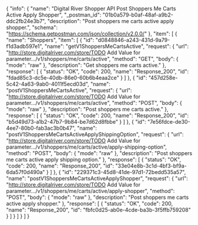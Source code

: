 {
  "info": {
    "name": "Digital River Shopper API Post Shoppers Me Carts Active Apply Shopper",
    "_postman_id": "01b0a579-b0af-48af-a9b2-ddc2fb24e3b7",
    "description": "Post shoppers me carts active apply shopper.",
    "schema": "https://schema.getpostman.com/json/collection/v2.0.0/"
  },
  "item": [
    {
      "name": "Shoppers",
      "item": [
        {
          "id": "d0848846-a243-431d-9a79-f1d3adb597e1",
          "name": "getV1ShoppersMeCartsActive",
          "request": {
            "url": "http://store.digitalriver.com/store/TODO Add Value for parameter.../v1/shoppers/me/carts/active",
            "method": "GET",
            "body": {
              "mode": "raw"
            },
            "description": "Get shoppers me carts active."
          },
          "response": [
            {
              "status": "OK",
              "code": 200,
              "name": "Response_200",
              "id": "fdad85c3-dc5e-40db-86e0-60b6b4eaa2ce"
            }
          ]
        },
        {
          "id": "457d258e-5c42-4a63-9ab0-4011f5ecd03d",
          "name": "postV1ShoppersMeCartsActive",
          "request": {
            "url": "http://store.digitalriver.com/store/TODO Add Value for parameter.../v1/shoppers/me/carts/active",
            "method": "POST",
            "body": {
              "mode": "raw"
            },
            "description": "Post shoppers me carts active."
          },
          "response": [
            {
              "status": "OK",
              "code": 200,
              "name": "Response_200",
              "id": "b5d49d73-a1b2-47b7-9b84-be7d62d8fbbe"
            }
          ]
        },
        {
          "id": "7e56fdce-de30-4ee7-80b0-fab3ac3b0b47",
          "name": "postV1ShoppersMeCartsActiveApplyShippingOption",
          "request": {
            "url": "http://store.digitalriver.com/store/TODO Add Value for parameter.../v1/shoppers/me/carts/active/apply-shipping-option",
            "method": "POST",
            "body": {
              "mode": "raw"
            },
            "description": "Post shoppers me carts active apply shipping option."
          },
          "response": [
            {
              "status": "OK",
              "code": 200,
              "name": "Response_200",
              "id": "33e04e8b-3c1d-4bf3-bf9a-6da57f0d490a"
            }
          ]
        },
        {
          "id": "229371c3-45d8-41de-97d1-72bedd535a57",
          "name": "postV1ShoppersMeCartsActiveApplyShopper",
          "request": {
            "url": "http://store.digitalriver.com/store/TODO Add Value for parameter.../v1/shoppers/me/carts/active/apply-shopper",
            "method": "POST",
            "body": {
              "mode": "raw"
            },
            "description": "Post shoppers me carts active apply shopper."
          },
          "response": [
            {
              "status": "OK",
              "code": 200,
              "name": "Response_200",
              "id": "fbfc0d25-ab0e-4cde-ba3b-3f5ffb759208"
            }
          ]
        }
      ]
    }
  ]
}
